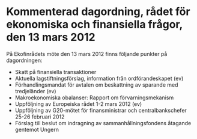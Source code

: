 # Kommenterad dagordning, rådet för ekonomiska och finansiella frågor, den 13 mars 2012

På Ekofinrådets möte den 13 mars 2012 finns följande punkter på dagordningen:

* Skatt på finansiella transaktioner
* Aktuella lagstiftningsförslag, information från ordförandeskapet (ev)
* Förhandlingsmandat för avtalen om beskattning av sparande med tredjeländer (ev)
* Makroekonomiska obalanser: Rapport om förvarningsmekanism
* Uppföljning av Europeiska rådet 1-2 mars 2012 (ev)
* Uppföljning av G20-mötet för finansministrar och centralbankschefer 25-26 februari 2012
* Förslag till beslut om indragning av sammanhållningsfondens åtagande gentemot Ungern
